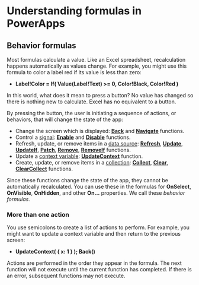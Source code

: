 <properties
	pageTitle="Understanding formulas | Microsoft PowerApps"
	description="Reference information for working with formulas"
	services=""
	suite="powerapps"
	documentationCenter="na"
	authors="gregli-msft"
	manager="dwrede"
	editor=""
	tags=""/>

<tags
   ms.service="powerapps"
   ms.devlang="na"
   ms.topic="article"
   ms.tgt_pltfrm="na"
   ms.workload="na"
   ms.date="11/10/2015"
   ms.author="gregli"/>

# Understanding formulas in PowerApps #

## Behavior formulas ##

Most formulas calculate a value.  Like an Excel spreadsheet, recalculation happens automatically as values change.  For example, you might use this formula to color a label red if its value is less than zero:

- **Label!Color = If( Value(Label!Text) >= 0, Color!Black, Color!Red )**

In this world, what does it mean to press a button?  No value has changed so there is nothing new to calculate.  Excel has no equivalent to a button.  

By pressing the button, the user is initiating a sequence of actions, or behaviors, that will change the state of the app:

- Change the screen which is displayed: **[Back](function-navigate.md)** and **[Navigate](function-navigate.md)** functions.
- Control a [signal](signals.md): **[Enable](function-enable-disable.md)** and **[Disable](function-enable-disable.md)** functions.
- Refresh, update, or remove items in a [data source](working-with-data-sources.md): **[Refresh](function-refresh.md)**, **[Update](function-update-updateif.md)**, **[UpdateIf](function-update-updateif.md)**, **[Patch](function-patch.md)**, **[Remove](function-remove-removeif.md)**, **[RemoveIf](function-remove-removeif.md)** functions.
- Update a [context variable](working-with-variables.md#context-variables):  **[UpdateContext](function-updatecontext.md)** function.
- Create, update, or remove items in a [collection](working-with-data-sources.md#collections):  **[Collect](function-clear-collect-clearcollect.md)**, **[Clear](function-clear-collect-clearcollect.md)**, **[ClearCollect](function-clear-collect-clearcollect.md)** functions.

Since these functions change the state of the app, they cannot be automatically recalculated.  You can use these in the formulas for **OnSelect**, **OnVisible**, **OnHidden**, and other **On...** properties.  We call these *behavior formulas*.

### More than one action ###

You use semicolons to create a list of actions to perform.  For example, you might want to update a context variable and then return to the previous screen:

- **UpdateContext( { x: 1 } ); Back()**

Actions are performed in the order they appear in the formula.  The next function will not execute until the current function has completed.  If there is an error, subsequent functions may not execute.
